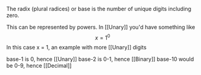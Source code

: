 The radix (plural radices) or base is the number of unique digits including zero. 

This can be represented by powers. In [[Unary]] you'd have something like 
$$
x = 1^0
$$
In this case x = 1,  an example with more [[Unary]] digits



base-1 is 0, hence [[Unary]]
base-2 is 0-1, hence [[Binary]] 
base-10 would be 0-9, hence [[Decimal]] 